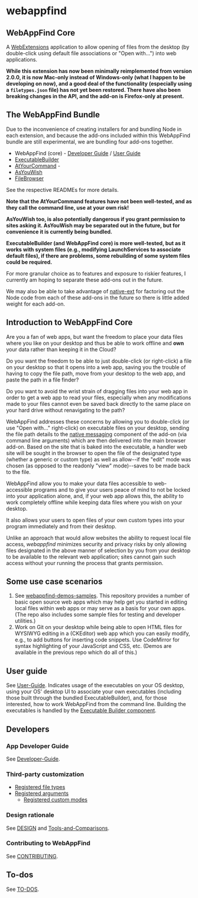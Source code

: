 # webappfind
<!-- TODO: Adapt the filetypes.json comments below after implementation -->

## WebAppFind Core

A [WebExtensions](https://developer.mozilla.org/en-US/Add-ons/WebExtensions)
application to allow opening of files from the desktop (by double-click using
default file associations or "Open with...") into web applications.

**While this extension has now been minimally reimplemented from version
2.0.0, it is now Mac-only instead of Windows-only (what I happen to be
developing on now), and a good deal of the functionality (especially using
a `filetypes.json` file) has not yet been restored. There have also been
breaking changes in the API, and the add-on is Firefox-only at present.**

## The WebAppFind Bundle

Due to the inconvenience of creating installers for and bundling Node in
each extension, and because the add-ons included within this WebAppFind bundle
are still experimental, we are bundling four add-ons together.

- WebAppFind (core) - [Developer Guide](Developer-Guide.md) / [User Guide](./docs/User-Guide.md)
- [ExecutableBuilder](./executable-builder/README.md)
- [AtYourCommand](./atyourcommand/README.md) -
- [AsYouWish](./README-AsYouWish.md)
- [FileBrowser](./filebrowser/README.md)

See the respective READMEs for more details.

**Note that the AtYourCommand features have not been well-tested, and as they
call the command line, use at your own risk!**

**AsYouWish too, is also potentially dangerous if you grant permission to
sites asking it. AsYouWish may be separated out in the future, but for
convenience it is currently being bundled.**

**ExecutableBuilder (and WebAppFind core) is more well-tested, but as it
works with system files (e.g., modifying LaunchServices to associate default
files), if there are problems, some rebuilding of some system files could
be required.**

For more granular choice as to features and exposure to riskier features, I
currently am hoping to separate these add-ons out in the future.

We may also be able to take advantage of
[native-ext](https://github.com/NiklasGollenstede/native-ext) for
factoring out the Node code from each of these add-ons in the future
so there is little added weight for each add-on.

## Introduction to WebAppFind Core

Are you a fan of web apps, but want the freedom to place your data files
where you like on your desktop and thus be able to work offline and **own**
your data rather than keeping it in the Cloud?

Do you want the freedom to be able to just double-click (or right-click)
a file on your desktop so that it opens into a web app, saving you the
trouble of having to copy the file path, move from your desktop to the
web app, and paste the path in a file finder?

Do you want to avoid the wrist strain of dragging files into
your web app in order to get a web app to read your files, especially
when any modifications made to your files cannot even be saved back directly
to the same place on your hard drive without renavigating to the path?

WebAppFind addresses these concerns by allowing you to double-click (or
use "Open with..." right-click) on executable files on your
desktop, sending the file path details to the [native messaging](https://developer.mozilla.org/en-US/Add-ons/WebExtensions/Native_messaging)
component of the add-on (via command line arguments) which are then
delivered into the main browser add-on.<!--
Todo: Reenable if supporting `filetypes.json`
which, if no site is hard-coded
in the request, checks for an *optional* `filetypes.json` file within the
same directory as the right-clicked file to determine more precise
handling (the file extension will be used to determine the type otherwise).
Based on what is chosen/found and in the addon's preferences,
-->
Based on the site that is baked into the executable,
a handler web site will be sought in the browser to open the file of the
designated type (whether a generic or custom type) as well as allow--if
the "edit" mode was chosen (as opposed to the readonly "view" mode)--saves
to be made back to the file.

WebAppFind allow you to make your data files accessible to web-accessible
programs and to give your users peace of mind to not be locked
into your application alone, and, if your web app allows this, the
ability to work completely offline while keeping data files where you
wish on your desktop.

It also allows your users to open files of your own custom types into
your program immediately and from their desktop<!-- , and intelligently,
using whatever file extension you prefer, even if the file extension
is a generic one such as "json" or "js" while your own data file
follows a particular format or schema-->.

Unlike an approach that would allow websites the ability to request
local file access, *webappfind* minimizes security and privacy risks
by only allowing files designated in the above manner of selection by you from
your desktop to be available to the relevant web application; sites cannot
gain such access without your running the process that grants permission.

## Some use case scenarios

1. See [webappfind-demos-samples](https://github.com/brettz9/webappfind-demos-samples).
    This repository provides a number of basic open source web apps which may
    help get you started in editing local files within web apps or may serve
    as a basis for your own apps. (The repo also includes some sample files for
    testing and developer utilities.)
1. Work on Git on your desktop while being able to open HTML files for
    WYSIWYG editing in a (CKEditor) web app which you can easily modify, e.g.,
    to add buttons for inserting code snippets. Use CodeMirror
    for syntax highlighting of your JavaScript and CSS, etc. (Demos are
    available in the previous repo which do all of this.)

## User guide

See [User-Guide](./docs/User-Guide). Indicates usage of the executables on your
OS desktop, using your OS' desktop UI to associate your own executables (including
those built through the bundled ExecutableBuilder), and, for those interested,
how to work WebAppFind from the command line. Building the executables is
handled by the [Executable Builder component](executable-builder/README.md).

## Developers

### App Developer Guide

See [Developer-Guide](./docs/Developer-Guide.md).<!-- Includes information on the
`filestypes.json` file format.-->

### Third-party customization

- [Registered file types](./docs/Registered-file-types.md)
- [Registered arguments](./docs/Registered-arguments.md)
    - [Registered custom modes](./docs/Registered-custom-modes.md)

### Design rationale

See [DESIGN](./docs/DESIGN.md) and [Tools-and-Comparisons](./docs/Tools-and-Comparisons).

### Contributing to WebAppFind

See [CONTRIBUTING](./docs/CONTRIBUTING.md).

## To-dos

See [TO-DOS](./docs/TO-DOS.md).
